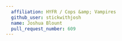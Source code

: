 ```yaml
---
  affiliation: HYFR / Cops &amp; Vampires
  github_user: stickwithjosh
  name: Joshua Blount
  pull_request_number: 609
---
```

